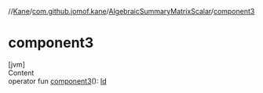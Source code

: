 //[Kane](../../index.md)/[com.github.jomof.kane](../index.md)/[AlgebraicSummaryMatrixScalar](index.md)/[component3](component3.md)



# component3  
[jvm]  
Content  
operator fun [component3](component3.md)(): [Id](../../com.github.jomof.kane.impl/index.md#%5Bcom.github.jomof.kane.impl%2FId%2F%2F%2FPointingToDeclaration%2F%5D%2FClasslikes%2F-1537345690)  



